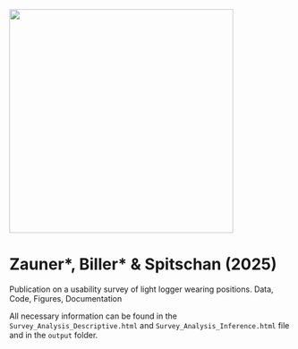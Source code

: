 <img src="https://github.com/tscnlab/Templates/blob/main/logo/logo_with_text-01.png" width="400"/>

# Zauner*, Biller* & Spitschan (2025)

Publication on a usability survey of light logger wearing positions. Data, Code, Figures, Documentation

All necessary information can be found in the `Survey_Analysis_Descriptive.html` and `Survey_Analysis_Inference.html` file and in the `output` folder.
